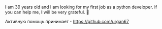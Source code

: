 I am 39 years old and I am looking for my first job as a python developer. If you can help me, I will be very grateful. 🙏



Активную помощь принимает - https://github.com/urgan67

